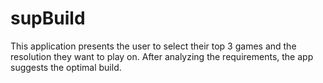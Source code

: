 # supBuild
This application presents the user to select their top 3 games and the resolution they want to play on. After analyzing the requirements, the app suggests the optimal build.
